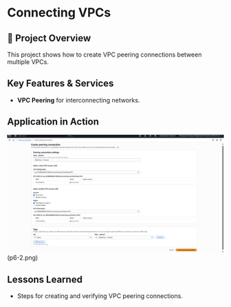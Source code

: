 # Connecting VPCs

## 📌 Project Overview
This project shows how to create VPC peering connections between multiple VPCs.

## Key Features & Services
- **VPC Peering** for interconnecting networks.

## Application in Action
![VPC Peering](p6-1.png)(p6-2.png)

## Lessons Learned
- Steps for creating and verifying VPC peering connections.
